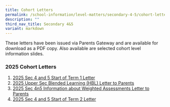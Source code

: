 ```yaml
---
title: Cohort Letters
permalink: /school-information/level-matters/secondary-4-5/cohort-letters/
description: ""
third_nav_title: Secondary 4&5
variant: markdown
---
```

These letters have been issued via Parents Gateway and are available for download as a PDF copy. Also available are selected cohort level information slides.  
  

### 2025 Cohort Letters
1. [2025 Sec 4 and 5 Start of Term 1 Letter](/files/Level%20Matters/S4n5/2025_S45_Start_of_Term_1_Letter.pdf)
2. [2025 Upper Sec Blended Learning (HBL) Letter to Parents](/files/Level%20Matters/S4n5/2025_BL_Infosheet_to_Upper_Sec_Parents.pdf)
3. [2025 Sec 4n5 Information about Weighted Assessments Letter to Parents](/files/Level%20Matters/S4n5/2025__Letter_to_parents_WA_Sec_4n5.pdf)
4. [2025 Sec 4 and 5 Start of Term 2 Letter](/files/Level%20Matters/S4n5/2025_Sec_45_Start_of_Term_2_Letter.pdf)